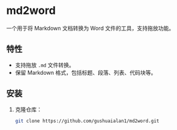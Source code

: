 # md2word
一个用于将 Markdown 文档转换为 Word 文件的工具，支持拖放功能。

## 特性
- 支持拖放 `.md` 文件转换。
- 保留 Markdown 格式，包括标题、段落、列表、代码块等。

## 安装
1. 克隆仓库：
   ```bash
   git clone https://github.com/gushuaialan1/md2word.git